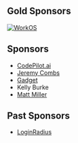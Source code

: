 ## Gold Sponsors

[![WorkOS](https://raw.githubusercontent.com/jaredhanson/passport/master/sponsors/workos.png)](https://workos.com/)

## Sponsors

- [CodePilot.ai](https://codepilot.ai/)
- [Jeremy Combs](https://github.com/jmcombs)
- [Gadget](https://gadget.dev/)
- Kelly Burke
- [Matt Miller](https://mmiller.me/)

## Past Sponsors

- [LoginRadius](https://www.loginradius.com/)
